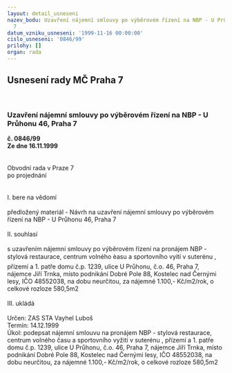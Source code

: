 ```yaml
---
layout: detail_usneseni
nazev_bodu: Uzavření nájemní smlouvy po výběrovém řízení na NBP - U Průhonu 46, Praha
  7
datum_vzniku_usneseni: '1999-11-16 00:00:00'
cislo_usneseni: '0846/99'
prilohy: []
organ: rada
---
```

<div id="ucUsn_pList" class="usn">
	<span><h2>Usnesení rady MČ Praha 7 </h2>
<br></span><div class="standBody">
<span><h3>Uzavření nájemní smlouvy po výběrovém řízení na NBP - U Průhonu 46, Praha 7</h3></span><div class="center">
		<strong>č. 0846/99</strong><br>
	</div>
<div class="center">
		<strong>Ze dne 16.11.1999</strong><br><br>
	</div>
<br>Obvodní rada v Praze 7<br>po projednání<br><br><br>I.	bere na vědomí<br><br> předložený materiál - Návrh na uzavření nájemní smlouvy po výběrovém řízení na NBP - U Průhonu 46, Praha 7<br><br>II.	souhlasí <br><br>s uzavřením nájemní smlouvy po výběrovém řízení na pronájem NBP - stylová restaurace, centrum volného èasu a sportovního vyití v suterénu , přízemí a 1. patře domu č.p. 1239, ulice U Průhonu, č.o. 46, Praha 7, nájemce Jiří Trnka, místo podnikání Dobré Pole 88, Kostelec nad Černými lesy, IČO 48552038, na dobu neurčitou, za nájemné 1.100,- Kč/m2/rok, o celkové rozloze 580,5m2<br><br>III.	ukládá <br><br> Určen:	     	ZAS STA Vayhel Luboš<br>Termín: 14.12.1999<br>Úkol:	podepsat nájemní smlouvu na pronájem  NBP - stylová restaurace, centrum volného času a sportovního vyžití v suterénu , přízemí a 1. patře domu č.p. 1239, ulice U Průhonu, č.o. 46, Praha 7, nájemce Jíří Trnka, místo podnikání Dobré Pole 88, Kostelec nad Černými lesy, IČO 48552038, na dobu neurčitou, za nájemné 1.100,- Kč/m2/rok, o celkové rozloze 580,5m2<br>
</div>
</div>